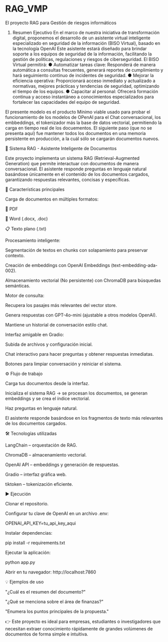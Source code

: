 # RAG_VMP
El proyecto RAG para Gestión de riesgos informáticos
1.	Resumen Ejecutivo
En el marco de nuestra iniciativa de transformación digital, proponemos el desarrollo de un asistente virtual inteligente especializado en seguridad de la información (BISO Virtual), basado en la tecnología OpenAI Este asistente estará diseñado para brindar soporte a los equipos de seguridad de la información, facilitando la gestión de políticas, regulaciones y riesgos de ciberseguridad.
El BISO Virtual permitirá:
●	Automatizar tareas clave: Responderá de manera automática a consultas frecuentes, generará reportes de cumplimiento y hará seguimiento continuo de incidentes de seguridad.
●	Mejorar la eficiencia operativa: Proporcionará acceso inmediato y actualizado a normativas, mejores prácticas y tendencias de seguridad, optimizando el tiempo de los equipos.
●	Capacitar al personal: Ofrecerá formación continua y acceso instantáneo a conocimientos especializados para fortalecer las capacidades del equipo de seguridad.

El presente modelo es el producto Mínimo viable usado para probar el funcionamiento de los modelos de OPenAI para el Chat conversacional, los embbeddings,  el tokenizador más la base de datos vectorial, permitiendo la carga en tiempo real de los docuementos. El siguiente paso (que no se presenta aquí) fue mantener todos los documentos en una memoria persistente en producción, a la cuál sólo se cargarán documentos nuevos.

🤖 Sistema RAG - Asistente Inteligente de Documentos

Este proyecto implementa un sistema RAG (Retrieval-Augmented Generation) que permite interactuar con documentos de manera conversacional. El asistente responde preguntas en lenguaje natural basándose únicamente en el contenido de los documentos cargados, garantizando respuestas relevantes, concisas y específicas.

🚀 Características principales

Carga de documentos en múltiples formatos:

📄 PDF

📝 Word (.docx, .doc)

📋 Texto plano (.txt)

Procesamiento inteligente:

Segmentación de textos en chunks con solapamiento para preservar contexto.

Creación de embeddings con OpenAI Embeddings (text-embedding-ada-002).

Almacenamiento vectorial (No persistente) con ChromaDB para búsquedas semánticas.

Motor de consulta:

Recupera los pasajes más relevantes del vector store.

Genera respuestas con GPT-4o-mini (ajustable a otros modelos OpenAI).

Mantiene un historial de conversación estilo chat.

Interfaz amigable en Gradio:

Subida de archivos y configuración inicial.

Chat interactivo para hacer preguntas y obtener respuestas inmediatas.

Botones para limpiar conversación y reiniciar el sistema.

⚙️ Flujo de trabajo

Carga tus documentos desde la interfaz.

Inicializa el sistema RAG → se procesan los documentos, se generan embeddings y se crea el índice vectorial.

Haz preguntas en lenguaje natural.

El asistente responde basándose en los fragmentos de texto más relevantes de los documentos cargados.

🛠️ Tecnologías utilizadas

LangChain
 – orquestación de RAG.

ChromaDB
 – almacenamiento vectorial.

OpenAI API
 – embeddings y generación de respuestas.

Gradio
 – interfaz gráfica web.

tiktoken
 – tokenización eficiente.

▶️ Ejecución

Clonar el repositorio.

Configurar tu clave de OpenAI en un archivo .env:

OPENAI_API_KEY=tu_api_key_aqui


Instalar dependencias:

pip install -r requirements.txt


Ejecutar la aplicación:

python app.py


Abrir en tu navegador: http://localhost:7860

💡 Ejemplos de uso

"¿Cuál es el resumen del documento?"

"¿Qué se menciona sobre el área de finanzas?"

"Enumera los puntos principales de la propuesta."

👉 Este proyecto es ideal para empresas, estudiantes o investigadores que necesitan extraer conocimiento rápidamente de grandes volúmenes de documentos de forma simple e intuitiva.

